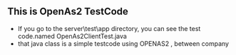## This is OpenAs2 TestCode
* If you go to the server\test\app directory, you can see the test code.named OpenAs2ClientTest.java
* that java class is a simple testcode using OPENAS2 , between company
